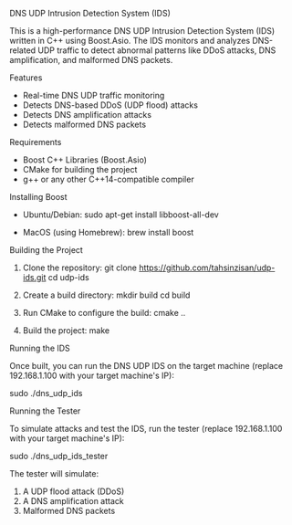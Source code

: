DNS UDP Intrusion Detection System (IDS)

This is a high-performance DNS UDP Intrusion Detection System (IDS) written in C++ using Boost.Asio. The IDS monitors and analyzes DNS-related UDP traffic to detect abnormal patterns like DDoS attacks, DNS amplification, and malformed DNS packets.

Features

- Real-time DNS UDP traffic monitoring
- Detects DNS-based DDoS (UDP flood) attacks
- Detects DNS amplification attacks
- Detects malformed DNS packets

Requirements

- Boost C++ Libraries (Boost.Asio)
- CMake for building the project
- g++ or any other C++14-compatible compiler

Installing Boost

- Ubuntu/Debian:
  sudo apt-get install libboost-all-dev

- MacOS (using Homebrew):
  brew install boost

Building the Project

1. Clone the repository:
   git clone https://github.com/tahsinzisan/udp-ids.git
   cd udp-ids

2. Create a build directory:
   mkdir build
   cd build

3. Run CMake to configure the build:
   cmake ..

4. Build the project:
   make

Running the IDS

Once built, you can run the DNS UDP IDS on the target machine (replace 192.168.1.100 with your target machine's IP):

   sudo ./dns_udp_ids

Running the Tester

To simulate attacks and test the IDS, run the tester (replace 192.168.1.100 with your target machine's IP):

   sudo ./dns_udp_ids_tester

The tester will simulate:
1. A UDP flood attack (DDoS)
2. A DNS amplification attack
3. Malformed DNS packets
